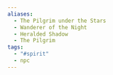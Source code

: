 ```yaml
---
aliases:
  - The Pilgrim under the Stars
  - Wanderer of the Night
  - Heralded Shadow
  - The Pilgrim
tags:
  - "#spirit"
  - npc
---
```

